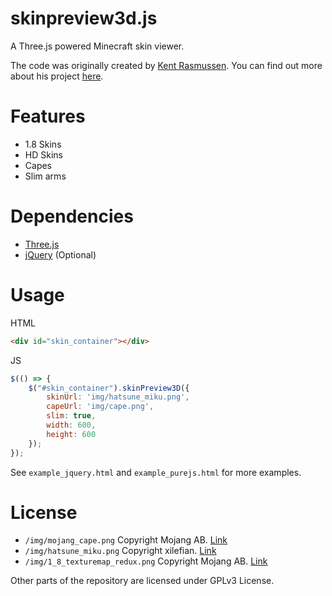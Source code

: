 # skinpreview3d.js
A Three.js powered Minecraft skin viewer.

The code was originally created by [Kent Rasmussen](https://github.com/earthiverse). You can find out more about his project [here](https://github.com/earthiverse/3D-Minecraft-Skin-Viewer).

# Features
* 1.8 Skins
* HD Skins
* Capes
* Slim arms

# Dependencies
* [Three.js](https://github.com/mrdoob/three.js/)
* [jQuery](https://jquery.com/) (Optional)

# Usage
HTML
```html
<div id="skin_container"></div>
```

JS
```js
$(() => {
	$("#skin_container").skinPreview3D({
		skinUrl: 'img/hatsune_miku.png',
		capeUrl: 'img/cape.png',
		slim: true,
		width: 600,
		height: 600
	});
});
```
See `example_jquery.html` and `example_purejs.html` for more examples.

# License
* `/img/mojang_cape.png` Copyright Mojang AB. [Link](https://minecraft.gamepedia.com/File:MojangCape2016.png)
* `/img/hatsune_miku.png` Copyright xilefian. [Link](http://www.minecraftforum.net/forums/mapping-and-modding/skins/2646900-hatsune-miku-skin-1-9-transparency-layers)
* `/img/1_8_texturemap_redux.png` Copyright Mojang AB. [Link](https://minecraft.gamepedia.com/File:1_8_texturemap_redux.png)

Other parts of the repository are licensed under GPLv3 License.
